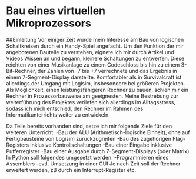 # Bau eines virtuellen Mikroprozessors
##Einleitung
Vor einiger Zeit wurde mein Interesse am Bau von logischen Schaltkreisen durch ein Handy-Spiel angefacht. Um den Funktion der mir angebotenen Bauteile zu verstehen, eignete ich mir durch Artikel und Videos Wissen an und begann, kleinere Schaltungen zu entwerfen.
Diese reichten von einer Musikanlage zu einem Codeschloss bis hin zu einem 3-Bit-Rechner, der Zahlen von -7 bis +7 verrechnete und das Ergebnis in einem 7-Segment-Display darstellte.
Komfortabler als in Survivalcraft ist allerdings der Umgang mit Logisim, insbesondere bei größeren Projekten. Als Möglichkeit, einen leistungsfähigeren Rechner zu bauen, schien mir ein Rechner in Prozessorbauweise am geeignesten. Meine Bestrebung zur weiterführung des Projektes verliefen sich allerdings im Alltagsstress, sodass ich mich entschied, den Rechner im Rahmen des Informatikunterrichts weiter zu entwickeln. 

Da Teile bereits vorhanden sind, setze ich mir folgende Ziele für den weiteren Unterricht:
-Bau der ALU (Arithmetisch-logische Einheit), ohne auf Fertigbausteine von Logisim zurückzugreifen
-Bau des zugehörigen Flag-Registers inklusive Kontrollschaltungen
-Bau einer Eingabe inklusive Pufferregister
-Bau einer Ausgabe durch 7-Segment-Displays (oder Matrix)
In Python soll folgendes umgesetzt werden:
-Programmieren eines Assemblers
-evtl. Umsetzung in einer GUI
Je nach Zeit soll der Rechner erweitert werden, zB durch ein Interrupt-Register etc.


